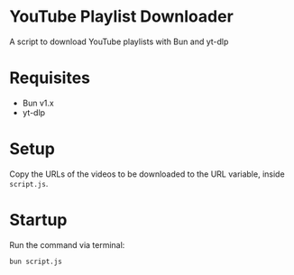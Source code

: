# YouTube Playlist Downloader

A script to download YouTube playlists with Bun and yt-dlp

# Requisites

- Bun v1.x
- yt-dlp

# Setup

Copy the URLs of the videos to be downloaded to the URL variable, inside `script.js`.

# Startup

Run the command via terminal:

```bash
bun script.js
```
